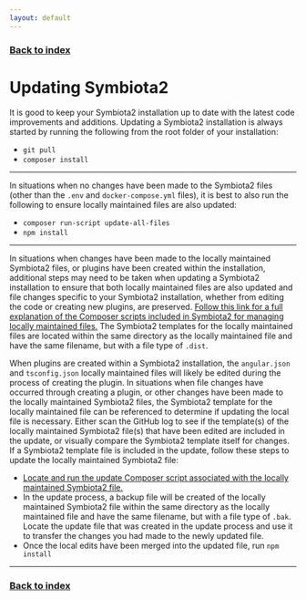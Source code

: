 ```yaml
---
layout: default
---
```


### [Back to index](./index.html)

# Updating Symbiota2

It is good to keep your Symbiota2 installation up to date with the latest code improvements and additions. Updating a Symbiota2 
installation is always started by running the following from the root folder of your installation:
- `git pull`
- `composer install`

* * *
In situations when no changes have been made to the Symbiota2 files (other than the `.env` and `docker-compose.yml` files), 
it is best to also run the following to ensure locally maintained files are also updated: 
- `composer run-script update-all-files`
- `npm install`

* * *
In situations when changes have been made to the locally maintained Symbiota2 files, or plugins have been created within 
the installation, additional steps may need to be taken when updating a Symbiota2 installation to ensure that both locally 
maintained files are also updated and file changes specific to your Symbiota2 installation, whether from editing the code 
or creating new plugins, are preserved. [Follow this link for a full explanation of the Composer scripts included in 
Symbiota2 for managing locally maintained files.](./plugin_composer_scripts.html) The Symbiota2 templates for the locally 
maintained files are located within the same directory as the locally maintained file and have the same filename, but with 
a file type of `.dist`.

When plugins are created within a Symbiota2 installation, the `angular.json` and `tsconfig.json` locally maintained files 
will likely be edited during the process of creating the plugin. In situations when file changes have occurred through creating a 
plugin, or other changes have been made to the locally maintained Symbiota2 files, the Symbiota2 template for the locally 
maintained file can be referenced to determine if updating the local file is necessary. Either scan the GitHub log to see 
if the template(s) of the locally maintained Symbiota2 file(s) that have been edited are included in the update, or visually 
compare the Symbiota2 template itself for changes. If a Symbiota2 template file is included in the update, follow these 
steps to update the locally maintained Symbiota2 file:
- [Locate and run the update Composer script associated with the locally maintained Symbiota2 file.](./plugin_composer_scripts.html)
- In the update process, a backup file will be created of the locally maintained Symbiota2 file within the same directory 
  as the locally maintained file and have the same filename, but with a file type of `.bak`. Locate the update file that 
  was created in the update process and use it to transfer the changes you had made to the newly updated file.
- Once the local edits have been merged into the updated file, run `npm install`

* * *

### [Back to index](./index.html)
